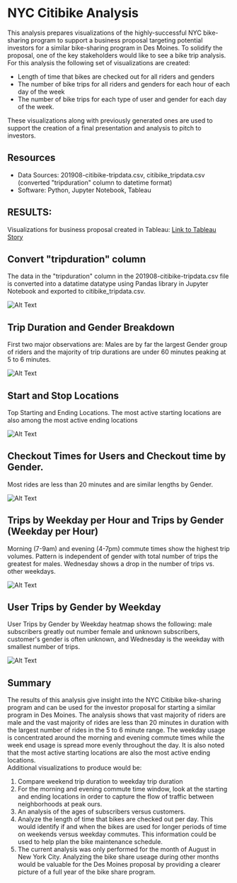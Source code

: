 # NYC Citibike Analysis
This analysis prepares visualizations of the highly-successful NYC bike-sharing program to support a business proposal targeting potential investors for a similar bike-sharing program in Des Moines. To solidify the proposal, one of the key stakeholders would like to see a bike trip analysis.
For this analysis the following set of visualizations are created:

- Length of time that bikes are checked out for all riders and genders
- The number of bike trips for all riders and genders for each hour of each day of the week
- The number of bike trips for each type of user and gender for each day of the week.

These visualizations along with previously generated ones are used to support the creation of a final presentation and analysis to pitch to investors.

## Resources
- Data Sources: 201908-citibike-tripdata.csv, citibike_tripdata.csv (converted "tripduration" column to datetime format)
- Software: Python, Jupyter Notebook, Tableau


## RESULTS:
Visualizations for business proposal created in Tableau:  [Link to Tableau Story](https://public.tableau.com/app/profile/scott.yoder8657/viz/NYC_CitiBike_Challenge_16383067025460/NYC_CitiBike_Analysis?publish=yes)

## Convert "tripduration" column 
The data in the "tripduration" column in the 201908-citibike-tripdata.csv file is converted into a datatime datatype using Pandas library in Jupyter Notebook and exported to citibike_tripdata.csv.

![Alt Text](https://github.com/syoder821/bikesharing/blob/main/Resources/Images/converted_tripduration_column.png)


## Trip Duration and Gender Breakdown
First two major observations are: Males are by far the largest Gender group of riders and the majority of trip durations are under 60 minutes peaking at 5 to 6 minutes.

![Alt Text](https://github.com/syoder821/bikesharing/blob/main/Resources/Images/Story1.png)


## Start and Stop Locations
Top Starting and Ending Locations.  The most active starting locations are also among the most active ending locations

![Alt Text](https://github.com/syoder821/bikesharing/blob/main/Resources/Images/Story2.png)


## Checkout Times for Users and Checkout time by Gender.
Most rides are less than 20 minutes and are similar lengths by Gender.

![Alt Text](https://github.com/syoder821/bikesharing/blob/main/Resources/Images/Story3.png)


## Trips by Weekday per Hour and Trips by Gender (Weekday per Hour)
Morning (7-9am) and evening (4-7pm) commute times show the highest trip volumes.  Pattern is independent of gender with total number of trips the greatest for males.  Wednesday shows a drop in the number of trips vs. other weekdays.  

![Alt Text](https://github.com/syoder821/bikesharing/blob/main/Resources/Images/Story4.png)


## User Trips by Gender by Weekday
User Trips by Gender by Weekday heatmap shows the following: male subscribers greatly out number female and unknown subscribers,  customer's gender is often unknown, and Wednesday is the weekday with smallest number of trips.

![Alt Text](https://github.com/syoder821/bikesharing/blob/main/Resources/Images/Story5.png)

## Summary
The results of this analysis give insight into the NYC Citibike bike-sharing program and can be used for the investor proposal for starting a similar program in Des Moines.  The analysis shows that vast majority of riders are male and the vast majority of rides are less than 20 minutes in duration with the largest number of rides in the 5 to 6 minute range.  The weekday usage is concentrated around the morning and evening commute times while the week end usage is spread more evenly throughout the day. It is also noted that the most active starting locations are also the most active ending locations.  
Additional visualizations to produce would be:
1. Compare weekend trip duration to weekday trip duration
2. For the morning and evening commute time window, look at the starting and ending locations in order to capture the flow of traffic between neighborhoods at peak ours.
3. An analysis of the ages of subscribers versus customers. 
4. Analyze the length of time that bikes are checked out per day. This would identify if and when the bikes are used for longer periods of time on weekends versus weekday commutes. This information could be used to help plan the bike maintenance schedule. 
5. The current analysis was only performed for the month of August in New York City. Analyzing the bike share useage during other months would be valuable for the Des Moines proposal by providing a clearer picture of a full year of the bike share program.
